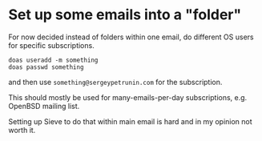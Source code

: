 # Set up some emails into a "folder"

For now decided instead of folders within one email, do different OS users for specific subscriptions.
```
doas useradd -m something
doas passwd something
```
and then use `something@sergeypetrunin.com` for the subscription.

This should mostly be used for many-emails-per-day subscriptions, e.g. OpenBSD mailing list.

Setting up Sieve to do that within main email is hard and in my opinion not worth it.
